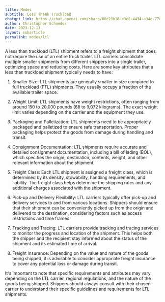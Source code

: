 ```yaml
---
title: Modes
subtitle: Less Thank Truckload
chatgpt_link: https://chat.openai.com/share/80e29b18-e3e8-4434-a34e-77ce56c789b4
author: Christopher Schoeder
date: 2023-12-13
layout: subarticle
permalink: modes/ltl
---
```


A less than truckload (LTL) shipment refers to a freight shipment that does not require the use of an entire truck trailer. LTL carriers consolidate multiple smaller shipments from different shippers into a single trailer, optimizing space and reducing costs. Here are some key attributes that a less than truckload shipment typically needs to have:

1. Smaller Size: LTL shipments are generally smaller in size compared to full truckload (FTL) shipments. They usually occupy a fraction of the available trailer space.

2. Weight Limit: LTL shipments have weight restrictions, often ranging from around 150 to 20,000 pounds (68 to 9,072 kilograms). The exact weight limit varies depending on the carrier and the equipment they use.

3. Packaging and Palletization: LTL shipments need to be appropriately packaged and palletized to ensure safe transportation. Proper packaging helps protect the goods from damage during handling and transit.

4. Consignment Documentation: LTL shipments require accurate and detailed consignment documentation, including a bill of lading (BOL), which specifies the origin, destination, contents, weight, and other relevant information about the shipment.

5. Freight Class: Each LTL shipment is assigned a freight class, which is determined by its density, stowability, handling requirements, and liability. The freight class helps determine the shipping rates and any additional charges associated with the shipment.

6. Pick-up and Delivery Flexibility: LTL carriers typically offer pick-up and delivery services to and from various locations. Shippers should ensure that their shipment can be conveniently picked up from the origin and delivered to the destination, considering factors such as access restrictions and time frames.

7. Tracking and Tracing: LTL carriers provide tracking and tracing services to monitor the progress and location of the shipment. This helps both the shipper and the recipient stay informed about the status of the shipment and its estimated time of arrival.

8. Freight Insurance: Depending on the value and nature of the goods being shipped, it is advisable to consider appropriate freight insurance to cover any potential loss or damage during transit.

It's important to note that specific requirements and attributes may vary depending on the LTL carrier, regional regulations, and the nature of the goods being shipped. Shippers should always consult with their chosen carrier to understand their specific guidelines and requirements for LTL shipments.
